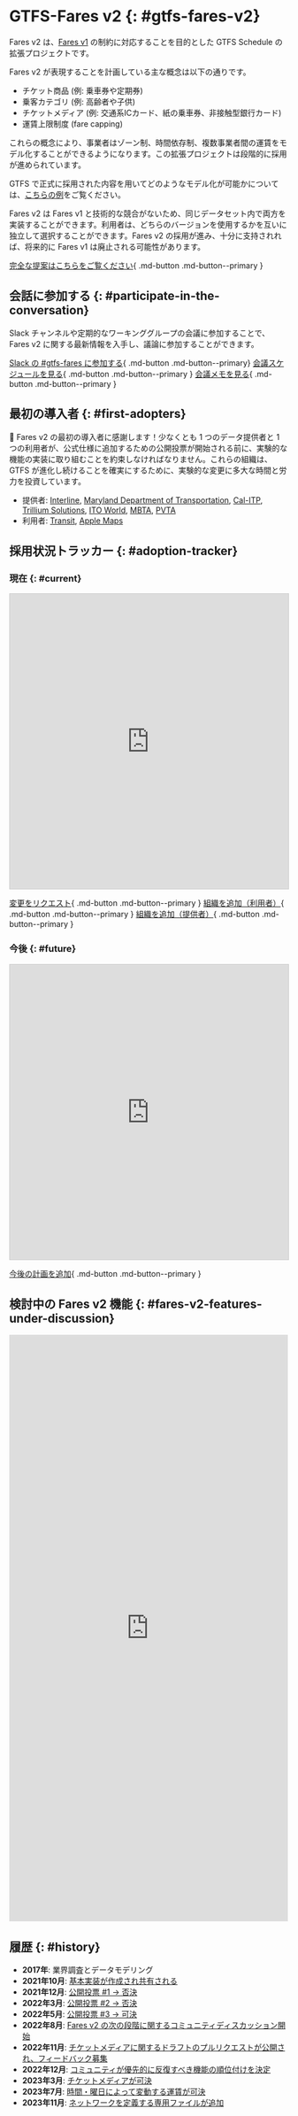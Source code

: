 # GTFS-Fares v2 {: #gtfs-fares-v2}


Fares v2 は、[Fares v1](../../../documentation/schedule/examples/fares-v1/) の制約に対応することを目的とした GTFS Schedule の拡張プロジェクトです。

Fares v2 が表現することを計画している主な概念は以下の通りです。

- チケット商品 (例: 乗車券や定期券)
- 乗客カテゴリ (例: 高齢者や子供)
- チケットメディア (例: 交通系ICカード、紙の乗車券、非接触型銀行カード)
- 運賃上限制度 (fare capping)

これらの概念により、事業者はゾーン制、時間依存制、複数事業者間の運賃をモデル化することができるようになります。この拡張プロジェクトは段階的に採用が進められています。  

GTFS で正式に採用された内容を用いてどのようなモデル化が可能かについては、[こちらの例](../../../documentation/schedule/examples/fares-v2)をご覧ください。  

Fares v2 は Fares v1 と技術的な競合がないため、同じデータセット内で両方を実装することができます。利用者は、どちらのバージョンを使用するかを互いに独立して選択することができます。Fares v2 の採用が進み、十分に支持されれば、将来的に Fares v1 は廃止される可能性があります。  

[完全な提案はこちらをご覧ください](https://share.mobilitydata.org/gtfs-fares-v2){ .md-button .md-button--primary }

## 会話に参加する {: #participate-in-the-conversation}

Slack チャンネルや定期的なワーキンググループの会議に参加することで、Fares v2 に関する最新情報を入手し、議論に参加することができます。

[Slack の #gtfs-fares に参加する](https://share.mobilitydata.org/slack){ .md-button .md-button--primary} [会議スケジュールを見る](https://www.eventbrite.ca/e/specifications-discussions-gtfs-fares-v2-monthly-meetings-tickets-522966225057){ .md-button .md-button--primary } [会議メモを見る](https://docs.google.com/document/d/1d3g5bMXupdElCKrdv6rhFNN11mrQgEk-ibA7wdqVLTU/edit){ .md-button .md-button--primary }

## 最初の導入者 {: #first-adopters}


🎉 Fares v2 の最初の導入者に感謝します！少なくとも 1 つのデータ提供者と 1 つの利用者が、公式仕様に追加するための公開投票が開始される前に、実験的な機能の実装に取り組むことを約束しなければなりません。これらの組織は、GTFS が進化し続けることを確実にするために、実験的な変更に多大な時間と労力を投資しています。

- 提供者: <a href="https://www.interline.io/" target="_blank">Interline</a>, <a href="https://www.mta.maryland.gov/developer-resources" target="_blank">Maryland Department of Transportation</a>, <a href="https://dot.ca.gov/cal-itp/cal-itp-gtfs" target="_blank">Cal-ITP</a>, <a href="https://trilliumtransit.com/" target="_blank">Trillium Solutions</a>, <a href="https://www.itoworld.com/" target="_blank">ITO World</a>, <a href="https://www.mbta.com/" target="_blank">MBTA</a>, <a href="http://www.pvta.com/" target="_blank">PVTA</a>  
- 利用者: <a href="https://transitapp.com/" target="_blank">Transit</a>, <a href="https://www.apple.com/">Apple Maps</a>

## 採用状況トラッカー {: #adoption-tracker}

### 現在 {: #current}


<iframe class="airtable-embed" src="https://airtable.com/embed/shrZzYzPYao7iExlW?backgroundColor=red&viewControls=on" frameborder="0" onmousewheel="" width="100%" height="533" style="background: transparent; border: 1px solid #ccc;"></iframe>

[変更をリクエスト](https://airtable.com/shr8aT0K9bpncmy0V){ .md-button .md-button--primary } [組織を追加（利用者）](https://airtable.com/shr5B6Pl1r9KH9qMX){ .md-button .md-button--primary } [組織を追加（提供者）](https://airtable.com/shrn0Afa3TPNkOAEh){ .md-button .md-button--primary }

### 今後 {: #future}

<iframe class="airtable-embed" src="https://airtable.com/embed/shrUrgZTO1noUF66R?backgroundColor=red&viewControls=on" frameborder="0" onmousewheel="" width="100%" height="533" style="background: transparent; border: 1px solid #ccc;"></iframe>

[今後の計画を追加](https://airtable.com/shrvnI40zuFXmDsQI){ .md-button .md-button--primary }

## 検討中の Fares v2 機能 {: #fares-v2-features-under-discussion}


<iframe src="https://portal.productboard.com/rhk8dbtic1iqakfznucry448" frameborder="0" width="100%", style="min-height:1060px;"></iframe>

## 履歴 {: #history}


- **2017年**: 業界調査とデータモデリング
- **2021年10月**: <a href="https://github.com/google/transit/pull/286#issue-1026848880" target="_blank">基本実装が作成され共有される</a>
- **2021年12月**: <a href="https://github.com/google/transit/pull/286#issuecomment-990258396" target="_blank">公開投票 #1 → 否決</a>
- **2022年3月**: <a href="https://github.com/google/transit/pull/286#issuecomment-1080716109" target="_blank">公開投票 #2 → 否決</a>
- **2022年5月**: <a href="https://github.com/google/transit/pull/286#issuecomment-1121392932" target="_blank">公開投票 #3 → 可決</a>
- **2022年8月**: <a href="https://github.com/google/transit/issues/341" target="_blank">Fares v2 の次の段階に関するコミュニティディスカッション開始</a>
- **2022年11月**: <a href="https://github.com/google/transit/pull/355" target="_blank">チケットメディアに関するドラフトのプルリクエストが公開され、フィードバック募集</a>
- **2022年12月**: <a href="https://github.com/google/transit/issues/341#issuecomment-1339947915" target="_blank">コミュニティが優先的に反復すべき機能の順位付けを決定</a>
- **2023年3月**: <a href="https://github.com/google/transit/pull/355#issuecomment-1468326858" target="_blank">チケットメディアが可決</a>
- **2023年7月**: <a href="https://github.com/google/transit/pull/357#issuecomment-1653561813" target="_blank">時間・曜日によって変動する運賃が可決</a>
- **2023年11月**: <a href="https://github.com/google/transit/pull/405#issuecomment-1830665141" target="_blank">ネットワークを定義する専用ファイルが追加</a>
